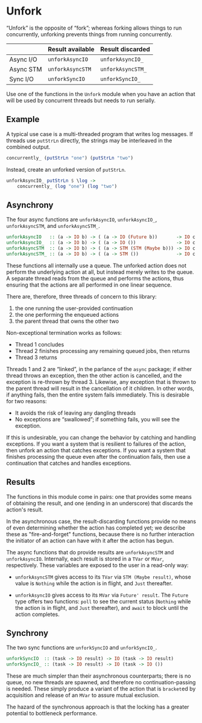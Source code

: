 # Unfork

“Unfork” is the opposite of “fork”; whereas forking allows things
to run concurrently, unforking prevents things from running concurrently.

|             | Result available   | Result discarded   |
| ----------- | ------------------ | ------------------ |
| Async I/O   | `unforkAsyncIO`    | `unforkAsyncIO_`   |
| Async STM   | `unforkAsyncSTM`   | `unforkAsyncSTM_`  |
| Sync I/O    | `unforkSyncIO`     | `unforkSyncIO_`    |

Use one of the functions in the `Unfork` module when you have an action that
will be used by concurrent threads but needs to run serially.

## Example

A typical use case is a multi-threaded program that writes log messages. If
threads use `putStrLn` directly, the strings may be interleaved in the combined
output.

```haskell
concurrently_ (putStrLn "one") (putStrLn "two")
```

Instead, create an unforked version of `putStrLn`.

```haskell
unforkAsyncIO_ putStrLn $ \log ->
    concurrently_ (log "one") (log "two")
```


## Asynchrony

The four async functions are `unforkAsyncIO`, `unforkAsyncIO_`, `unforkAsyncSTM`,
and `unforkAsyncSTM_`.

```haskell
unforkAsyncIO   :: (a -> IO b) -> ( (a -> IO (Future b))       -> IO c ) -> IO c
unforkAsyncIO_  :: (a -> IO b) -> ( (a -> IO ())               -> IO c ) -> IO c
unforkAsyncSTM  :: (a -> IO b) -> ( (a -> STM (STM (Maybe b))) -> IO c ) -> IO c
unforkAsyncSTM_ :: (a -> IO b) -> ( (a -> STM ())              -> IO c ) -> IO c
```

These functions all internally use a queue. The unforked action does not perform
the underlying action at all, but instead merely writes to the queue. A separate
thread reads from the queue and performs the actions, thus ensuring that the
actions are all performed in one linear sequence.

There are, therefore, three threads of concern to this library:

  1. the one running the user-provided continuation
  2. the one performing the enqueued actions
  3. the parent thread that owns the other two

Non-exceptional termination works as follows:

  - Thread 1 concludes
  - Thread 2 finishes processing any remaining queued jobs, then returns
  - Thread 3 returns

Threads 1 and 2 are “linked”, in the parlance of the `async` package; if either
thread throws an exception, then the other action is cancelled, and the
exception is re-thrown by thread 3. Likewise, any exception that is thrown to
the parent thread will result in the cancellation of it children. In other
words, if anything fails, then the entire system fails immediately. This is
desirable for two reasons:

  - It avoids the risk of leaving any dangling threads
  - No exceptions are “swallowed”; if something fails, you will see the
    exception.

If this is undesirable, you can change the behavior by catching and handling
exceptions. If you want a system that is resilient to failures of the action,
then unfork an action that catches exceptions. If you want a system that
finishes processing the queue even after the continuation fails, then use a
continuation that catches and handles exceptions.


## Results

The functions in this module come in pairs: one that provides some means of
obtaining the result, and one (ending in an underscore) that discards the
action's result.

In the asynchronous case, the result-discarding functions provide no means of
even determining whether the action has completed yet; we describe these as
"fire-and-forget" functions, because there is no further interaction the
initiator of an action can have with it after the action has begun.

The async functions that do provide results are `unforkAsyncSTM` and
`unforkAsyncIO`. Internally, each result is stored in a `TVar` or `MVar`,
respectively. These variables are exposed to the user in a read-only way:

  - `unforkAsyncSTM` gives access to its `TVar` via `STM (Maybe result)`,
    whose value is `Nothing` while the action is in flight, and `Just`
    thereafter.

  - `unforkAsyncIO` gives access to its `MVar` via `Future' result`.
    The `Future` type offers two functions: `poll` to see the current
    status (`Nothing` while the action is in flight, and `Just` thereafter),
    and `await` to block until the action completes.


## Synchrony

The two sync functions are `unforkSyncIO` and `unforkSyncIO_`.

```haskell
unforkSyncIO  :: (task -> IO result) -> IO (task -> IO result)
unforkSyncIO_ :: (task -> IO result) -> IO (task -> IO ())
```

These are much simpler than their asynchronous counterparts; there is no queue,
no new threads are spawned, and therefore no continuation-passing is needed.
These simply produce a variant of the action that is `bracket`ed by acquisition
and release of an `MVar` to assure mutual exclusion.

The hazard of the synchronous approach is that the locking has a greater
potential to bottleneck performance.

